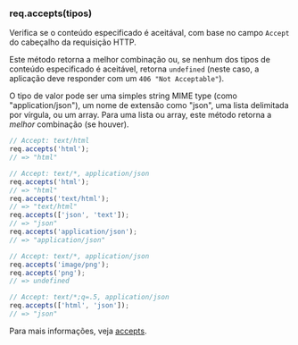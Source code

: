 <h3 id='req.accepts'>req.accepts(tipos)</h3>

Verifica se o conteúdo especificado é aceitával, com base no campo `Accept` do cabeçalho da requisição HTTP.

Este método retorna a melhor combinação ou, se nenhum dos tipos de conteúdo especificado é aceitável, retorna `undefined`
(neste caso, a aplicação deve responder com um `406 "Not Acceptable"`).

O tipo de valor pode ser uma simples string MIME type (como "application/json"), um nome de extensão como "json", uma lista delimitada por vírgula, ou um array. Para uma lista ou array, este método retorna a *melhor* combinação (se houver).

~~~js
// Accept: text/html
req.accepts('html');
// => "html"

// Accept: text/*, application/json
req.accepts('html');
// => "html"
req.accepts('text/html');
// => "text/html"
req.accepts(['json', 'text']);
// => "json"
req.accepts('application/json');
// => "application/json"

// Accept: text/*, application/json
req.accepts('image/png');
req.accepts('png');
// => undefined

// Accept: text/*;q=.5, application/json
req.accepts(['html', 'json']);
// => "json"
~~~

Para mais informações, veja [accepts](https://github.com/expressjs/accepts).

